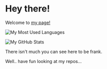 # Hey there!

Welcome to [my page!](https://github.com/Inf3xt)

![My Most Used Languages](https://github-readme-stats.vercel.app/api/top-langs/?username=inf3xt&theme=tokyonight&layout=compact)

![My GitHub Stats](https://github-readme-stats.vercel.app/api?username=inf3xt&count_private=false&show_icons=true&theme=tokyonight)

There isn't much you can see here to be frank.

Well.. have fun looking at my repos...

